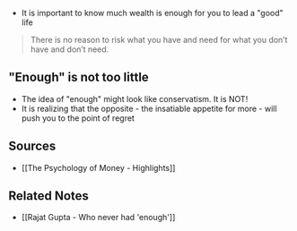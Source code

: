 - It is important to know much wealth is enough for you to lead a "good" life

> There is no reason to risk what you have and need for what you don’t have and don’t need.

## "Enough" is not too little
- The idea of "enough" might look like conservatism. It is NOT!
- It is realizing that the opposite - the insatiable appetite for more - will push you to the point of regret

## Sources
- [[The Psychology of Money - Highlights]]

## Related Notes
- [[Rajat Gupta - Who never had 'enough']]